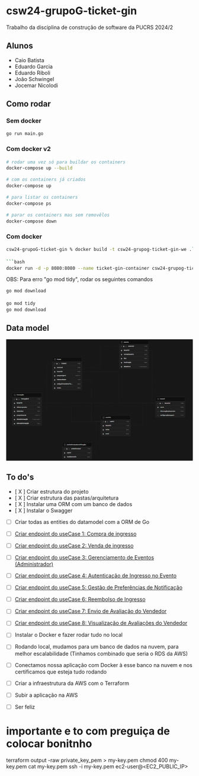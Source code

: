 # csw24-grupoG-ticket-gin

Trabalho da disciplina de construção de software da PUCRS 2024/2

## Alunos

- Caio Batista
- Eduardo Garcia
- Eduardo Riboli
- João Schwingel
- Jocemar Nicolodi

## Como rodar

### Sem docker

```bash
go run main.go
```

### Com docker v2

```bash
# rodar uma vez só para buildar os containers
docker-compose up --build
```

```bash
# com os containers já criados
docker-compose up
```

```bash
# para listar os containers
docker-compose ps
```

```bash
# parar os containers mas sem removêlos
docker-compose down
```

### Com docker

```bash
csw24-grupoG-ticket-gin % docker build -t csw24-grupog-ticket-gin-we .```

```bash
docker run -d -p 8080:8080 --name ticket-gin-container csw24-grupog-ticket-gin-we
```

OBS: Para erro "go mod tidy", rodar os seguintes comandos

```bash
go mod download

go mod tidy
go mod download
```

## Data model

![Diagrama do banco de dados](./assets/DB_diagram.png)

## To do's

- [ X ] Criar estrutura do projeto
- [ X ] Criar estrutura das pastas/arquitetura
- [ X ] Instalar uma ORM com um banco de dados
- [ X ] Instalar o Swagger
- [  ] Criar todas as entities do datamodel com a ORM de Go
- [  ] [Criar endpoint do useCase 1: Compra de ingresso](https://github.com/tecmx/csw242-system-docs/blob/main/UseCases.md#1-compra-de-ingresso) 
- [  ] [Criar endpoint do useCase 2: Venda de ingresso](https://github.com/tecmx/csw242-system-docs/blob/main/UseCases.md#2-venda-de-ingresso)
- [  ] [Criar endpoint do useCase 3: Gerenciamento de Eventos (Administrador)](https://github.com/tecmx/csw242-system-docs/blob/main/UseCases.md#3-gerenciamento-de-eventos-administrador)
- [  ] [Criar endpoint do useCase 4: Autenticação de Ingresso no Evento](https://github.com/tecmx/csw242-system-docs/blob/main/UseCases.md#4-autentica%C3%A7%C3%A3o-de-ingresso-no-evento)
- [  ] [Criar endpoint do useCase 5: Gestão de Preferências de Notificação](https://github.com/tecmx/csw242-system-docs/blob/main/UseCases.md#5-gest%C3%A3o-de-prefer%C3%AAncias-de-notifica%C3%A7%C3%A3o)
- [  ] [Criar endpoint do useCase 6: Reembolso de Ingresso](https://github.com/tecmx/csw242-system-docs/blob/main/UseCases.md#6-reembolso-de-ingresso)
- [  ] [Criar endpoint do useCase 7: Envio de Avaliação do Vendedor](https://github.com/tecmx/csw242-system-docs/blob/main/UseCases.md#7-envio-de-avalia%C3%A7%C3%A3o-do-vendedor)
- [  ] [Criar endpoint do useCase 8: Visualização de Avaliações do Vendedor](https://github.com/tecmx/csw242-system-docs/blob/main/UseCases.md#8-visualiza%C3%A7%C3%A3o-de-avalia%C3%A7%C3%B5es-do-vendedor)
- [  ] Instalar o Docker e fazer rodar tudo no local
- [  ] Rodando local, mudamos para um banco de dados na nuvem, para melhor escalabilidade (Tinhamos combinado que seria o RDS da AWS)
- [  ] Conectamos nossa aplicação com Docker à esse banco na nuvem e nos certificamos que esteja tudo rodando 
- [  ] Criar a infraestrutura da AWS com o Terraform
- [  ] Subir a aplicação na AWS
- [  ] Ser feliz


# importante e to com preguiça de colocar bonitnho

terraform output -raw private_key_pem > my-key.pem
chmod 400 my-key.pem
cat my-key.pem
ssh -i my-key.pem ec2-user@<EC2_PUBLIC_IP>